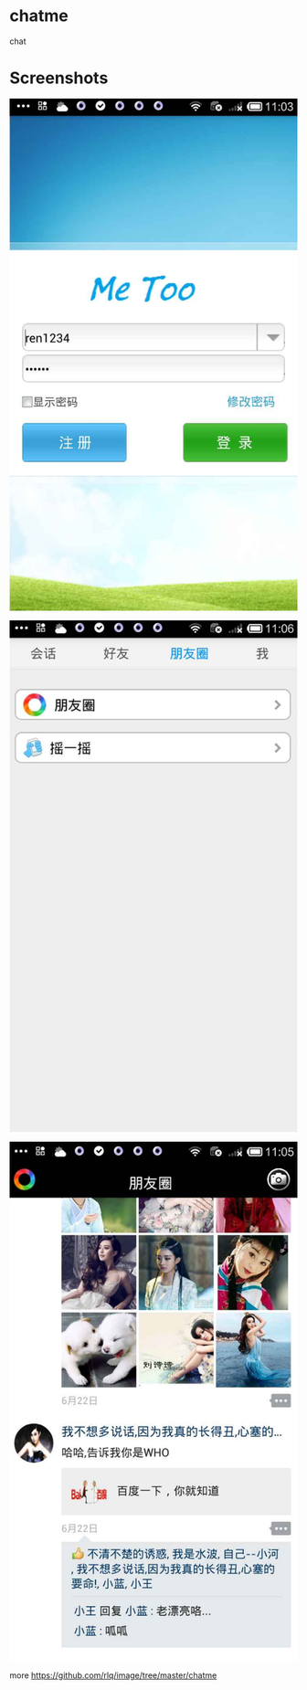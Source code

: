 # chatme
chat

# Screenshots
![image](https://github.com/rlq/image/blob/master/chatme/chat_login.png)

![image](https://github.com/rlq/image/blob/master/chatme/chat_main.png)

![image](https://github.com/rlq/image/blob/master/chatme/chat_friendcicle.png)

more
https://github.com/rlq/image/tree/master/chatme
